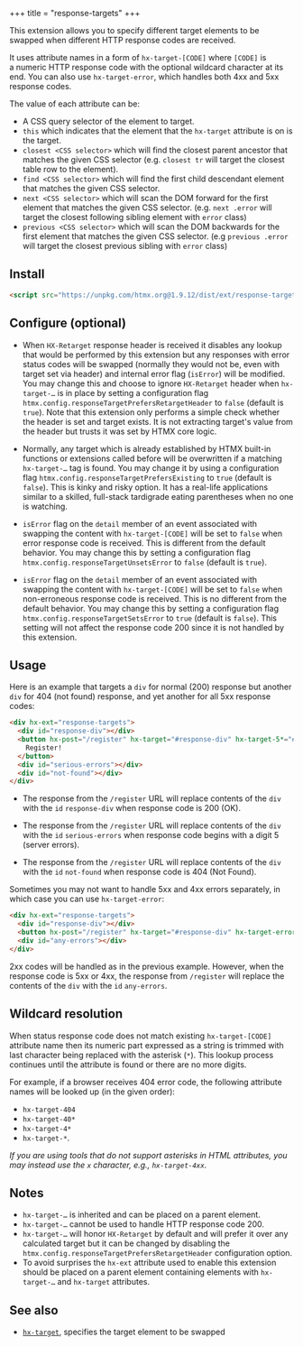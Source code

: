 +++
title = "response-targets"
+++

This extension allows you to specify different target elements to be swapped when different HTTP response codes are
received.

It uses attribute names in a form of `hx-target-[CODE]` where `[CODE]` is a numeric HTTP response code with the optional
wildcard character at its end. You can also use `hx-target-error`, which handles both 4xx and 5xx response codes.

The value of each attribute can be:

- A CSS query selector of the element to target.
- `this` which indicates that the element that the `hx-target` attribute is on is the target.
- `closest <CSS selector>` which will find the closest parent ancestor that matches the given CSS selector (e.g.
  `closest tr` will target the closest table row to the element).
- `find <CSS selector>` which will find the first child descendant element that matches the given CSS selector.
- `next <CSS selector>` which will scan the DOM forward for the first element that matches the given CSS selector. (e.g.
  `next .error` will target the closest following sibling element with `error` class)
- `previous <CSS selector>` which will scan the DOM backwards for the first element that matches the given CSS selector.
  (e.g `previous .error` will target the closest previous sibling with `error` class)

## Install

```html
<script src="https://unpkg.com/htmx.org@1.9.12/dist/ext/response-targets.js"></script>
```

## Configure (optional)

- When `HX-Retarget` response header is received it disables any lookup that would be performed by this extension but
  any responses with error status codes will be swapped (normally they would not be, even with target set via header)
  and internal error flag (`isError`) will be modified. You may change this and choose to ignore `HX-Retarget` header
  when `hx-target-…` is in place by setting a configuration flag `htmx.config.responseTargetPrefersRetargetHeader` to
  `false` (default is `true`). Note that this extension only performs a simple check whether the header is set and
  target exists. It is not extracting target's value from the header but trusts it was set by HTMX core logic.

- Normally, any target which is already established by HTMX built-in functions or extensions called before will be
  overwritten if a matching `hx-target-…` tag is found. You may change it by using a configuration flag
  `htmx.config.responseTargetPrefersExisting` to `true` (default is `false`). This is kinky and risky option. It has a
  real-life applications similar to a skilled, full-stack tardigrade eating parentheses when no one is watching.

- `isError` flag on the `detail` member of an event associated with swapping the content with `hx-target-[CODE]` will be
  set to `false` when error response code is received. This is different from the default behavior. You may change this
  by setting a configuration flag `htmx.config.responseTargetUnsetsError` to `false` (default is `true`).

- `isError` flag on the `detail` member of an event associated with swapping the content with `hx-target-[CODE]` will be
  set to `false` when non-erroneous response code is received. This is no different from the default behavior. You may
  change this by setting a configuration flag `htmx.config.responseTargetSetsError` to `true` (default is `false`). This
  setting will not affect the response code 200 since it is not handled by this extension.

## Usage

Here is an example that targets a `div` for normal (200) response but another `div` for 404 (not found) response, and
yet another for all 5xx response codes:

```html
<div hx-ext="response-targets">
  <div id="response-div"></div>
  <button hx-post="/register" hx-target="#response-div" hx-target-5*="#serious-errors" hx-target-404="#not-found">
    Register!
  </button>
  <div id="serious-errors"></div>
  <div id="not-found"></div>
</div>
```

- The response from the `/register` URL will replace contents of the `div` with the `id` `response-div` when response
  code is 200 (OK).

- The response from the `/register` URL will replace contents of the `div` with the `id` `serious-errors` when response
  code begins with a digit 5 (server errors).

- The response from the `/register` URL will replace contents of the `div` with the `id` `not-found` when response code
  is 404 (Not Found).

Sometimes you may not want to handle 5xx and 4xx errors separately, in which case you can use `hx-target-error`:

```html
<div hx-ext="response-targets">
  <div id="response-div"></div>
  <button hx-post="/register" hx-target="#response-div" hx-target-error="#any-errors">Register!</button>
  <div id="any-errors"></div>
</div>
```

2xx codes will be handled as in the previous example. However, when the response code is 5xx or 4xx, the response from
`/register` will replace the contents of the `div` with the `id` `any-errors`.

## Wildcard resolution

When status response code does not match existing `hx-target-[CODE]` attribute name then its numeric part expressed as
a string is trimmed with last character being replaced with the asterisk (`*`). This lookup process continues until the
attribute is found or there are no more digits.

For example, if a browser receives 404 error code, the following attribute names will be looked up (in the given order):

- `hx-target-404`
- `hx-target-40*`
- `hx-target-4*`
- `hx-target-*`.

_If you are using tools that do not support asterisks in HTML attributes, you may instead use the `x` character, e.g.,
`hx-target-4xx`._

## Notes

- `hx-target-…` is inherited and can be placed on a parent element.
- `hx-target-…` cannot be used to handle HTTP response code 200.
- `hx-target-…` will honor `HX-Retarget` by default and will prefer it over any calculated target but it can be changed
  by disabling the `htmx.config.responseTargetPrefersRetargetHeader` configuration option.
- To avoid surprises the `hx-ext` attribute used to enable this extension should be placed on a parent element
  containing elements with `hx-target-…` and `hx-target` attributes.

## See also

- [`hx-target`](@/attributes/hx-target.md), specifies the target element to be swapped
